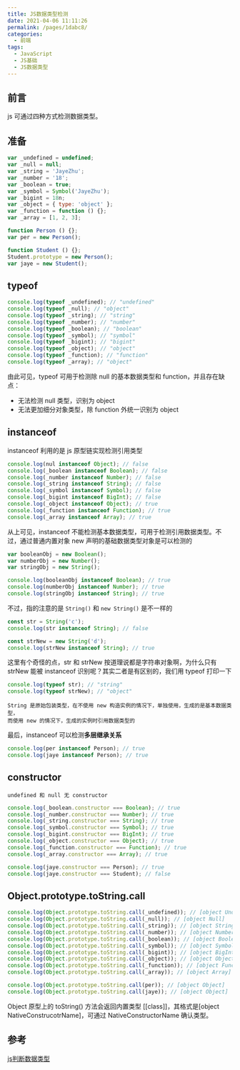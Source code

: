 ```yaml
---
title: JS数据类型检测
date: 2021-04-06 11:11:26
permalink: /pages/1dabc8/
categories:
  - 前端
tags:
  - JavaScript
  - JS基础
  - JS数据类型
---
```

## 前言
js 可通过四种方式检测数据类型。

## 准备
```javascript
var _undefined = undefined;
var _null = null;
var _string = 'JayeZhu';
var _number = '18';
var _boolean = true;
var _symbol = Symbol('JayeZhu');
var _bigint = 18n;
var _object = { type: 'object' };
var _function = function () {};
var _array = [1, 2, 3];

function Person () {};
var per = new Person();

function Student () {};
Student.prototype = new Person();
var jaye = new Student();
```

## typeof
```javascript
console.log(typeof _undefined); // "undefined"
console.log(typeof _null); // "object"
console.log(typeof _string); // "string"
console.log(typeof _number); // "number"
console.log(typeof _boolean); // "boolean"
console.log(typeof _symbol); // "symbol"
console.log(typeof _bigint); // "bigint"
console.log(typeof _object); // "object"
console.log(typeof _function); // "function"
console.log(typeof _array); // "object"
```
由此可见，typeof 可用于检测除 null 的基本数据类型和 function，并且存在缺点：
- 无法检测 null 类型，识别为 object
- 无法更加细分对象类型，除 function 外统一识别为 object

## instanceof
instanceof 利用的是 js 原型链实现检测引用类型
```javascript
console.log(nul instanceof Object); // false
console.log(_boolean instanceof Boolean); // false
console.log(_number instanceof Number); // false
console.log(_string instanceof String); // false
console.log(_symbol instanceof Symbol); // false
console.log(_bigint instanceof BigInt); // false
console.log(_object instanceof Object); // true
console.log(_function instanceof Function); // true
console.log(_array instanceof Array); // true
```
从上可见，instanceof 不能检测基本数据类型，可用于检测引用数据类型。不过，通过普通内置对象 new 声明的基础数据类型对象是可以检测的
```javascript
var booleanObj = new Boolean();
var numberObj = new Number();
var stringObj = new String();

console.log(booleanObj instanceof Boolean); // true
console.log(numberObj instanceof Number); // true
console.log(stringObj instanceof String); // true
```
不过，指的注意的是 `String()` 和 `new String()` 是不一样的
```javascript
const str = String('c');
console.log(str instanceof String); // false

const strNew = new String('d');
console.log(strNew instanceof String); // true
```
这里有个奇怪的点，str 和 strNew 按道理说都是字符串对象啊，为什么只有 strNew 能被 instanceof 识别呢？其实二者是有区别的，我们用 typeof 打印一下
```javascript
console.log(typeof str); // "string"
console.log(typeof strNew); // "object"
```
```!
String 是原始包装类型，在不使用 new 构造实例的情况下，单独使用，生成的是基本数据类型，
而使用 new 的情况下，生成的实例时引用数据类型的
```
最后，instanceof 可以检测**多层继承关系**
```javascript
console.log(per instanceof Person); // true
console.log(jaye instanceof Person); // true
```

## constructor
```!
undefined 和 null 无 constructor
```
```javascript
console.log(_boolean.constructor === Boolean); // true
console.log(_number.constructor === Number); // true
console.log(_string.constructor === String); // true
console.log(_symbol.constructor === Symbol); // true
console.log(_bigint.constructor === BigInt); // true
console.log(_object.constructor === Object); // true
console.log(_function.constructor === Function); // true
console.log(_array.constructor === Array); // true

console.log(jaye.constructor === Person); // true
console.log(jaye.constructor === Student); // false
```

## Object.prototype.toString.call
```javascript
console.log(Object.prototype.toString.call(_undefined)); // [object Undefined]
console.log(Object.prototype.toString.call(_null)); // [object Null]
console.log(Object.prototype.toString.call(_string)); // [object String]
console.log(Object.prototype.toString.call(_number)); // [object Number]
console.log(Object.prototype.toString.call(_boolean)); // [object Boolean]
console.log(Object.prototype.toString.call(_symbol)); // [object Symbol]
console.log(Object.prototype.toString.call(_bigint)); // [object BigInt]
console.log(Object.prototype.toString.call(_object)); // [object Object]
console.log(Object.prototype.toString.call(_function)); // [object Function]
console.log(Object.prototype.toString.call(_array)); // [object Array]

console.log(Object.prototype.toString.call(per)); // [object Object]
console.log(Object.prototype.toString.call(jaye)); // [object Object]
```
Object 原型上的 toString() 方法会返回内置类型 [[class]]，其格式是[object NativeConstrucotrName]，可通过 NativeConstructorName 确认类型。

## 参考
[js判断数据类型](https://segmentfault.com/a/1190000015264821)
